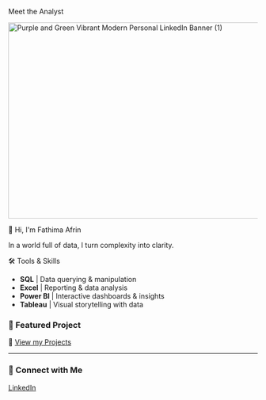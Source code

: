 Meet the Analyst 
  
<img width="1584" height="396" alt="Purple and Green Vibrant Modern Personal LinkedIn Banner (1)" src="https://github.com/user-attachments/assets/0d6a2c8f-4bd1-432a-b567-1452874010ae" />

 👋 Hi, I'm Fathima Afrin

In a world full of data, I turn complexity into clarity.



 🛠️ Tools & Skills  
- **SQL** | Data querying & manipulation  
- **Excel** | Reporting & data analysis  
- **Power BI** | Interactive dashboards & insights  
- **Tableau** | Visual storytelling with data  



### 📂 Featured Project  
🔗 [View my Projects](https://github.com/Afrinharris12?tab=repositories)

---

### 🔗 Connect with Me  
[LinkedIn](https://www.linkedin.com/in/fathima-afrin)
